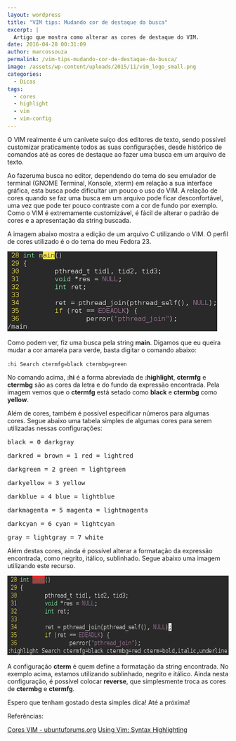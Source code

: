```yaml
---
layout: wordpress
title: "VIM tips: Mudando cor de destaque da busca"
excerpt: |
  Artigo que mostra como alterar as cores de destaque do VIM.
date: 2016-04-28 00:31:09
author: marcossouza
permalink: /vim-tips-mudando-cor-de-destaque-da-busca/
image: /assets/wp-content/uploads/2015/11/vim_logo_small.png
categories:
  - Dicas
tags:
  - cores
  - highlight
  - vim
  - vim-config
---
```


O VIM realmente é um canivete suíço dos editores de texto, sendo possível customizar praticamente todos as suas configurações, desde histórico de comandos até as cores de destaque ao fazer uma busca em um arquivo de texto.
<!--more-->

Ao fazeruma busca no editor, dependendo do tema do seu emulador de terminal (GNOME Terminal, Konsole, xterm) em relação a sua interface gráfica, esta busca pode dificultar um pouco o uso do VIM. A relação de cores quando se faz uma busca em um arquivo pode ficar desconfortável, uma vez que pode ter pouco contraste com a cor de fundo por exemplo. Como o VIM é extremamente customizável, é fácil de alterar o padrão de cores e a apresentação da string buscada.

A imagem abaixo mostra a edição de um arquivo C utilizando o VIM. O perfil de cores utilizado é o do tema do meu Fedora 23.

<a href="/assets/wp-content/uploads/2016/04/Screenshot-from-2016-04-20-23-28-08.png"><img class="alignnone size-full wp-image-5198" src="/assets/wp-content/uploads/2016/04/Screenshot-from-2016-04-20-23-28-08.png" alt="Screenshot from 2016-04-20 23-28-08" width="478" height="182" /></a>

Como podem ver, fiz uma busca pela string <strong>main</strong>. Digamos que eu queira mudar a cor amarela para verde, basta digitar o comando abaixo:

<code>:hi Search ctermfg=black ctermbg=green</code>

No comando acima, <strong>:hi</strong> é a forma abreviada de <strong>:highlight</strong>, <strong>ctermfg</strong> e <strong>ctermbg</strong> são as cores da letra e do fundo da expressão encontrada. Pela imagem vemos que o <strong>ctermfg</strong> está setado como <strong>black</strong> e <strong>ctermbg</strong> como <strong>yellow</strong>.

Além de cores, também é possível especificar números para algumas cores. Segue abaixo uma tabela simples de algumas cores para serem utilizadas nessas configurações:

<samp>black = 0
darkgray</samp>

<samp>darkred = brown = 1
red = lightred</samp>

<samp>darkgreen = 2
green = lightgreen</samp>

<samp>darkyellow = 3
yellow</samp>

<samp>darkblue = 4
blue = lightblue</samp>

<samp>darkmagenta = 5
magenta = lightmagenta</samp>

<samp>darkcyan = 6
cyan = lightcyan</samp>

<samp>gray = lightgray = 7
white</samp>

Além destas cores, ainda é possível alterar a formatação da expressão encontrada, como negrito, itálico, sublinhado. Segue abaixo uma imagem utilizando este recurso.

<a href="/assets/wp-content/uploads/2016/04/Screenshot-from-2016-04-20-23-47-31.png"><img class="alignnone size-full wp-image-5200" src="/assets/wp-content/uploads/2016/04/Screenshot-from-2016-04-20-23-47-31.png" alt="Screenshot from 2016-04-20 23-47-31" width="644" height="181" /></a>

A configuração <strong>cterm</strong> é quem define a formatação da string encontrada. No exemplo acima, estamos utilizando sublinhado, negrito e itálico. Ainda nesta configuração, é possível colocar <strong>reverse</strong>, que simplesmente troca as cores de <strong>ctermbg</strong> e <strong>ctermfg</strong>.

Espero que tenham gostado desta simples dica! Até a próxima!

Referências:

<a href="http://ubuntuforums.org/showthread.php?t=1830681" target="_blank">Cores VIM - ubuntuforums.org</a>
<a href="https://www.sbf5.com/~cduan/technical/vi/vi-4.shtml" target="_blank">Using Vim: Syntax Highlighting</a>